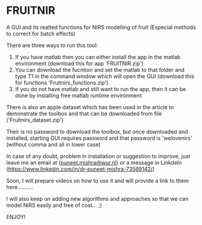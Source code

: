 # FRUITNIR
A GUI and its realted functions for NIRS modelling of fruit (Especial methods to correct for batch effects)

There are three ways to run this tool:
1. If you have matlab then you can either install the app in the matlab environment (download this for app 'FRUITNIR.zip')
2. You can download the fucntion and set the matlab to that folder and type T1 in the command window which will open the GUI (download this for functions 'Fruitnirs_functions.zip')
3. If you do not have matlab and still want to run the app, then it can be done by installing free matlab runtime environment

There is also an apple dataset which has been used in the article to demonstrate the toolbox and that can be downloaded from file ('Fruitnirs_dataset.zip')

Their is no password to download the toolbox, but once downloaded and installed, starting GUI requires password and that password is 'welovenirs' (without comma and all in lower case)

In case of any doubt, problem in installation or suggestion to improve, just leave me an email at (puneet.mishra@wur.nl) or a message in LinkdeIn (https://www.linkedin.com/in/dr-puneet-mishra-73569142/)

Soon, I will prepare videos on how to use it and will provide a link to them here..........

I will also keep on adding new algorithms and approaches so that we can model NIRS easily and free of cost... ;)

ENJOY!


